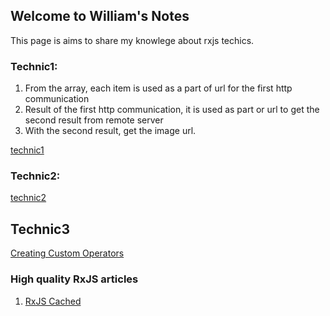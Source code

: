 ## Welcome to William's Notes

This page is aims to share my knowlege about rxjs techics. 

### Technic1: 
1. From the array, each item is used as a part of url for the first http communication
2. Result of the first http communication, it is used as part or url to get the second result from remote server
3. With the second result, get the image url.

[technic1](/technic1.md)


### Technic2:

[technic2](/technic2.md)


## Technic3
[Creating Custom Operators](https://netbasal.com/creating-custom-operators-in-rxjs-32f052d69457)

### High quality RxJS articles

1. [RxJS Cached](https://blog.thoughtram.io/angular/2018/03/05/advanced-caching-with-rxjs.html )




